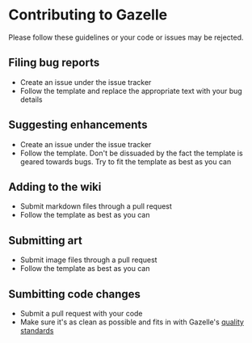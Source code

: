 # Contributing to Gazelle

Please follow these guidelines or your code or issues may be rejected.

## Filing bug reports
- Create an issue under the issue tracker
- Follow the template and replace the appropriate text with your bug details

## Suggesting enhancements
- Create an issue under the issue tracker
- Follow the template. Don't be dissuaded by the fact the template is geared towards bugs. Try to fit the template as best as you can

## Adding to the wiki
- Submit markdown files through a pull request
- Follow the template as best as you can

## Submitting art
- Submit image files through a pull request
- Follow the template as best as you can

## Sumbitting code changes
- Submit a pull request with your code
- Make sure it's as clean as possible and fits in with Gazelle's [quality standards](https://github.com/surrsurus/gazelle/wiki/Pull-Request-Code-Quality-Guidelines)

